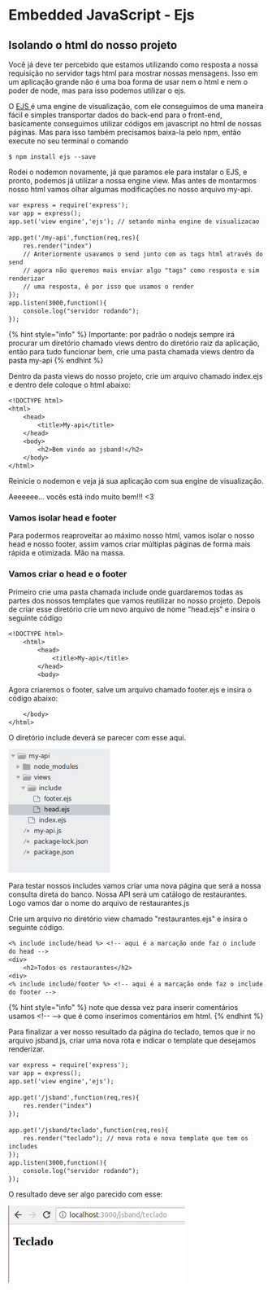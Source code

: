# Embedded JavaScript - Ejs

## Isolando o html do nosso projeto

Você já deve ter percebido que estamos utilizando como resposta a nossa requisição no servidor tags html para mostrar nossas mensagens. Isso em um aplicação grande não é uma boa forma de usar nem o html e nem o poder de node, mas para isso podemos utilizar o ejs.

O [EJS ](http://ejs.co/)é uma engine de visualização, com ele conseguimos de uma maneira fácil e simples transportar dados do back-end para o front-end, basicamente conseguimos utilizar códigos em javascript no html de nossas páginas. Mas para isso também precisamos baixa-la pelo npm, então execute no seu terminal o comando

```
$ npm install ejs --save
```

Rodei o nodemon novamente, já que paramos ele para instalar o EJS, e pronto, podemos já utilizar a nossa engine view. Mas antes de montarmos nosso html vamos olhar algumas modificações no nosso arquivo my-api.

```text
var express = require('express');
var app = express();
app.set('view engine','ejs'); // setando minha engine de visualizacao

app.get('/my-api',function(req,res){
    res.render("index") 
    // Anteriormente usavamos o send junto com as tags html através do send
    // agora não queremos mais enviar algo "tags" como resposta e sim renderizar
    // uma resposta, é por isso que usamos o render
});
app.listen(3000,function(){
    console.log("servidor rodando");
});
```

{% hint style="info" %}
Importante: por padrão o nodejs sempre irá procurar um diretório chamado views dentro do diretório raiz da aplicação, então para tudo funcionar bem, crie uma pasta chamada views dentro da pasta my-api
{% endhint %}

Dentro da pasta views do nosso projeto, crie um arquivo chamado index.ejs e dentro dele coloque o html abaixo:

```text
<!DOCTYPE html>
<html>
    <head>
        <title>My-api</title>
    </head>
    <body>
        <h2>Bem vindo ao jsband!</h2>
    </body>
</html>
```

Reinicie o nodemon e veja já sua aplicação com sua engine de visualização. 

Aeeeeee... vocês está indo muito bem!!! &lt;3

### Vamos isolar head e footer

Para podermos reaproveitar ao máximo nosso html, vamos isolar o nosso head e nosso footer, assim vamos criar múltiplas páginas de forma mais rápida e otimizada. Mão na massa.

### Vamos criar o head e o footer

Primeiro crie uma pasta chamada include onde guardaremos todas as partes dos nossos templates que vamos reutilizar no nosso projeto. Depois de criar esse diretório crie um novo arquivo de nome "head.ejs" e insira o seguinte código

```text
<!DOCTYPE html>
	<html>
		<head>
		    <title>My-api</title>
		</head>
		<body>
```

Agora criaremos o footer, salve um arquivo chamado footer.ejs e insira o código abaixo:

```text
    </body>
</html>
```

O diretório include deverá se parecer com esse aqui.



![](.gitbook/assets/image%20%286%29.png)

Para testar nossos includes vamos criar uma nova página que será a nossa consulta direta do banco. Nossa API será um catálogo de restaurantes. Logo vamos dar o nome do arquivo de restaurantes.js

Crie um arquivo no diretório view chamado "restaurantes.ejs" e insira o seguinte código.

```text
<% include include/head %> <!-- aqui é a marcação onde faz o include do head -->
<div>
    <h2>Todos os restaurantes</h2>
<div>
<% include include/footer %> <!-- aqui é a marcação onde faz o include do footer -->
```

{% hint style="info" %}
note que dessa vez para inserir comentários usamos &lt;!-- --&gt; que é como inserimos comentários em html.
{% endhint %}

Para finalizar a ver nosso resultado da página do teclado, temos que ir no arquivo jsband.js, criar uma nova rota e indicar o template que desejamos renderizar.

```text
var express = require('express');
var app = express();
app.set('view engine','ejs');

app.get('/jsband',function(req,res){
    res.render("index")     
});

app.get('/jsband/teclado',function(req,res){
    res.render("teclado"); // nova rota e nova template que tem os includes    
});
app.listen(3000,function(){
    console.log("servidor rodando");
});
```

O resultado deve ser algo parecido com esse:



![](.gitbook/assets/image%20%282%29.png)

